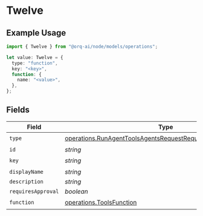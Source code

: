 # Twelve

## Example Usage

```typescript
import { Twelve } from "@orq-ai/node/models/operations";

let value: Twelve = {
  type: "function",
  key: "<key>",
  function: {
    name: "<value>",
  },
};
```

## Fields

| Field                                                                                                                                            | Type                                                                                                                                             | Required                                                                                                                                         | Description                                                                                                                                      |
| ------------------------------------------------------------------------------------------------------------------------------------------------ | ------------------------------------------------------------------------------------------------------------------------------------------------ | ------------------------------------------------------------------------------------------------------------------------------------------------ | ------------------------------------------------------------------------------------------------------------------------------------------------ |
| `type`                                                                                                                                           | [operations.RunAgentToolsAgentsRequestRequestBodySettings12Type](../../models/operations/runagenttoolsagentsrequestrequestbodysettings12type.md) | :heavy_check_mark:                                                                                                                               | N/A                                                                                                                                              |
| `id`                                                                                                                                             | *string*                                                                                                                                         | :heavy_minus_sign:                                                                                                                               | N/A                                                                                                                                              |
| `key`                                                                                                                                            | *string*                                                                                                                                         | :heavy_check_mark:                                                                                                                               | N/A                                                                                                                                              |
| `displayName`                                                                                                                                    | *string*                                                                                                                                         | :heavy_minus_sign:                                                                                                                               | N/A                                                                                                                                              |
| `description`                                                                                                                                    | *string*                                                                                                                                         | :heavy_minus_sign:                                                                                                                               | N/A                                                                                                                                              |
| `requiresApproval`                                                                                                                               | *boolean*                                                                                                                                        | :heavy_minus_sign:                                                                                                                               | N/A                                                                                                                                              |
| `function`                                                                                                                                       | [operations.ToolsFunction](../../models/operations/toolsfunction.md)                                                                             | :heavy_check_mark:                                                                                                                               | N/A                                                                                                                                              |
